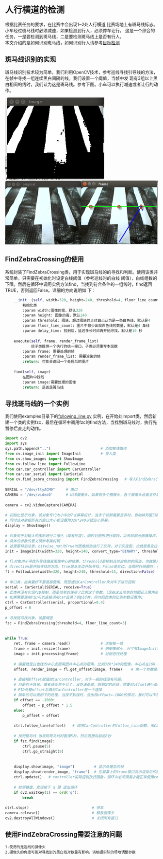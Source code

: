 ﻿
# 人行横道的检测
根据比赛任务的要求，在比赛中会出现1~2处人行横道,比赛场地上有斑马线标志。小车经过斑马线时必须减速，如果检测到行人，必须停车让行。
这是一个综合的任务，一是要检测到斑马线，二是要检测斑马线上是否有行人。   
本文介绍的是如何识别斑马线，如何识别行人请参考[目标检测](https://github.com/lonerlin/SelfDrivingCVCar/blob/testing/Tutorial/object_detection.md)

## 斑马线识别的实现
斑马线识别技术较为简单，我们利用OpenCV技术，参考巡线寻找引导线的方法，在帧中寻找一组连续黑白间隔的线。我们设置一个阈值，当帧中发
现有3组以上黑白相间的线时，我们认为这是斑马线。参考下图。小车可以执行减速或者让行的动作。   

![zebra_original](https://github.com/lonerlin/SelfDrivingCVCar/blob/testing/Tutorial/pic/zebra_original.png)
![zebra_line](https://github.com/lonerlin/SelfDrivingCVCar/blob/testing/Tutorial/pic/zebra_line.png)
## FindZebraCrossing的使用
系统封装了FindZebraCrossing类，用于实现斑马线的的寻找和判断。使用该类非常简单，只需要在初始化时设定白线阈值（参考巡线时的白线
阈值），白线组数的下限。然后在循环中调用实例方法find，当找到符合条件的一组线时，find返回TRUE，否则返回False。详细的方向说明如
下：
````python
    __init__(self, width=320, height=240, threshold=4, floor_line_count=4, delay_time=10)
        初始化类
        :param width:图像的宽，默认320
        :param height: 图像的高，默认240
        :param threshold: 阈值，超过阈值的连续白点认为是一条白色线，默认是4
        :param floor_line_count: 图片中最少出现白色线的数量，默认是4 条线
        :param delay_time: 找到后，延迟多长时间再开始寻找，默认是10 秒
    
    execute(self, frame, render_frame_list)
            给子类提供一个执行的统一接口，子类必须重写本函数
        :param frame: 需要处理的帧
        :param render_frame_list: 需要渲染的帧
        :return: 可能会返回一个处理后的图片
    
    find(self, image)
        在图片中找线
        :param image:需要处理的图像
        :return: 是否是斑马线
````

## 寻找斑马线的一个实例
我们使用examples目录下的[following_line.py](https://github.com/lonerlin/SelfDrivingCVCar/blob/testing/jetson/examples/following_line.py)
实例，在开始处import类，然后新建一个类的实例fzc，最后在循环中调用fzc的find方法，当找到斑马线时，执行先暂停后直走的动作。
```python
import cv2
import sys
sys.path.append("..")                       # 添加模块路径
from cv.image_init import ImageInit         # 导入类
from cv.show_images import ShowImage
from cv.follow_line import FollowLine
from car.car_controller import CarController
from car.car_serial import CarSerial
from cv.find_zebra_crossing import FindZebraCrossing   # 导入FindZebraCrossing

SERIAL = "/dev/ttyACM0"     # 串口
CAMERA = '/dev/video0'      # USB摄像头，如果有多个摄像头，各个摄像头设备文件就是video0，video1,video2等等

camera = cv2.VideoCapture(CAMERA)

# 初始化显示对象，该对象专门为小车的7寸屏幕设计，当多个视频需要显示时，自动排列窗口的位置,避免窗口重叠。
# 同时该对象把所有的窗口大小都设置为320*240以适应小屏幕。
display = ShowImage()

# 对象用于对输入的图形进行二值化（或者灰度），同时对图形进行腐蚀，以去除部分图像噪声。
# 具体的参数的意义请参考类说明
# 这里要特别注意，bitwise_not为True时图像颜色进行了反转，对于灰度图，也就是黑变白，白变黑，适合于引导线是黑色的地图。
init = ImageInit(width=320, height=240, convert_type="BINARY", threshold=60, bitwise_not=True)

# fl对象用于寻找引导线偏离图像中心的位置，threshold是控制连续白色的的阈值，也就是只有连续多少个白色像素点才认为已经找到引导线
# direction是开始寻找的方向，True是从左边开始寻找，False是右边。当顺时针绕圈时，引导线大概率出现在右边，所以可以选择False。
fl = FollowLine(width=320, height=240, threshold=15, direction=False)

# 串口类，此类最好不要直接使用，而是通过CarController来对车子进行控制
serial = CarSerial(SERIAL, receive=True)
# 此类并没有实现PID控制，而是简单的使用了比例这个参数。（现在这么简单的地图还无需用到PID）
# 如果需要使用PID可以直接调用car目录下的pid类，同时把此类的比例参数设置为1
ctrl = CarController(serial, proportional=0.4)
p_offset = 0

# 寻找斑马线对象，设置阈值
fzc = FindZebraCrossing(threshold=4, floor_line_count=3)


while True:
    ret, frame = camera.read()              # 读取每一帧
    frame = init.resize(frame)              # 把图像缩小，尺寸有ImageInit在初始化时指定
    image = init.processing(frame)          # 对帧进行处理

    # 偏置就是白色线的中心点距离图片中心点的距离，比如320*240的图像，中心点在160
    offset, render_image = fl.get_offset(image, frame)    # 第一个参数是需要处理的图像，第二个参数是需要渲染的图像

    # 直接把Offset赋值给CarController，对于一般的线没有问题。
    # 但是对于急弯，或者线突然不见了，没办法处理，想稳定的巡线，需要对offset进行处理后再给CarController
    # PID处理offset后再给CarController是一个选择
    # 简单的可以做如下的处理，当找不到线时，会出现offset=-1000的情况，我们可以不理它当它是0.
    if offset == -1000:
        offset = p_offset * 1.5
    else:
        p_offset = offset

    ctrl.follow_line(offset)   # 调用CarController的follow_line函数，由CarController控制小车的实际行走
    
    # 找到斑马线 当发现斑马线时暂停5秒，然后直接向前走8秒
    if fzc.find(image):
        ctrl.pause(5)
        ctrl.go_straight(8)


    display.show(image, "image")         # 显示处理后的帧
    display.show(render_image, "frame")  # 在屏幕上的frame窗口显示渲染后的图像（此处的渲染就是在屏幕上画出中心点的位置）
    ctrl.update()   # controller实际控制执行函数，循环中必须调用才能正常使用controller
    
    # 检测键盘，发现按下 q 键 退出循环
    if cv2.waitKey(1) == ord('q'):
        break

ctrl.stop()                             # 停车
camera.release()                        # 释放摄像头
cv2.destroyAllWindows()                 # 关闭所有窗口

```

## 使用FindZebraCrossing需要注意的问题
    1.使用的是巡线的摄像头
    2.摄像头的角度可能对寻找到的黑白线对数量有影响，请根据实际的场地调整参数  